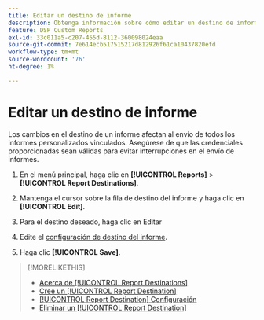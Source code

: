 ```yaml
---
title: Editar un destino de informe
description: Obtenga información sobre cómo editar un destino de informe.
feature: DSP Custom Reports
exl-id: 33c011a5-c207-455d-8112-360098024eaa
source-git-commit: 7e614ecb517515217d812926f61ca10437820efd
workflow-type: tm+mt
source-wordcount: '76'
ht-degree: 1%

---
```


# Editar un destino de informe

Los cambios en el destino de un informe afectan al envío de todos los informes personalizados vinculados. Asegúrese de que las credenciales proporcionadas sean válidas para evitar interrupciones en el envío de informes.

1. En el menú principal, haga clic en **[!UICONTROL Reports]** > **[!UICONTROL Report Destinations]**.

1. Mantenga el cursor sobre la fila de destino del informe y haga clic en **[!UICONTROL Edit]**.

1. Para el destino deseado, haga clic en Editar

1. Edite el [configuración de destino del informe](/help/dsp/reports/report-destinations/report-destination-settings.md).

1. Haga clic **[!UICONTROL Save]**.

>[!MORELIKETHIS]
>
>* [Acerca de [!UICONTROL Report Destinations]](/help/dsp/reports/report-destinations/report-destination-about.md)
>* [Cree un [!UICONTROL Report Destination]](/help/dsp/reports/report-destinations/report-destination-create.md)
>* [[!UICONTROL Report Destination] Configuración](/help/dsp/reports/report-destinations/report-destination-settings.md)
>* [Eliminar un [!UICONTROL Report Destination]](/help/dsp/reports/report-destinations/report-destination-delete.md)

